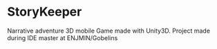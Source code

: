 # StoryKeeper
Narrative adventure 3D mobile Game made with Unity3D. Project made during IDE master at ENJMIN/Gobelins
